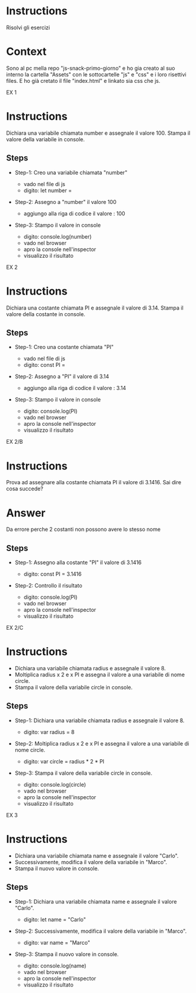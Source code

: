 # Instructions
Risolvi gli esercizi

# Context
Sono al pc mella repo "js-snack-primo-giorno" e ho gia creato al suo interno la cartella "Assets" con le sottocartelle "js" e "css" e i loro risettivi files. E ho già cretato il file "index.html" e linkato sia css che js.




EX 1

# Instructions
Dichiara una variabile chiamata number e assegnale il valore 100. Stampa il valore della variabile in console.

## Steps

- Step-1: Creo una variabile chiamata "number"
    - vado nel file di js
    - digito: let number = 

- Step-2: Assegno a "number" il valore 100
    - aggiungo alla riga di codice il valore : 100

- Step-3: Stampo il valore in console
    - digito: console.log(number)
    - vado nel browser
    - apro la console nell'inspector
    - visualizzo il risultato




EX 2

# Instructions
Dichiara una costante chiamata PI e assegnale il valore di 3.14. Stampa il valore della costante in console.

## Steps

- Step-1: Creo una costante chiamata "PI"
    - vado nel file di js
    - digito: const PI =

- Step-2: Assegno a "PI" il valore di 3.14
    - aggiungo alla riga di codice il valore : 3.14
    

- Step-3: Stampo il valore in console
    
    - digito: console.log(PI)
    - vado nel browser
    - apro la console nell'inspector
    - visualizzo il risultato





EX 2/B

# Instructions
Prova ad assegnare alla costante chiamata PI il valore di 3.1416. Sai dire cosa succede?

# Answer
Da errore perche 2 costanti non possono avere lo stesso nome

## Steps

- Step-1: Assegno alla costante "PI" il valore di 3.1416
    - digito: const PI = 3.1416

- Step-2: Controllo il risultato
    - digito: console.log(PI)
    - vado nel browser
    - apro la console nell'inspector
    - visualizzo il risultato






EX 2/C 

# Instructions
- Dichiara una variabile chiamata radius e assegnale il valore 8.
- Moltiplica radius x 2 e x PI e assegna il valore a una variabile di nome circle.
- Stampa il valore della variabile circle in console.

## Steps

- Step-1: Dichiara una variabile chiamata radius e assegnale il valore 8.
    - digito: var radius = 8

- Step-2: Moltiplica radius x 2 e x PI e assegna il valore a una variabile di nome circle.
    - digito: var circle = radius * 2 * PI

- Step-3: Stampa il valore della variabile circle in console.
    - digito: console.log(circle)
    - vado nel browser
    - apro la console nell'inspector
    - visualizzo il risultato





EX 3

# Instructions
- Dichiara una variabile chiamata name e
assegnale il valore "Carlo".
- Successivamente, modifica il valore della variabile in "Marco".
- Stampa il nuovo valore in console.

## Steps

- Step-1: Dichiara una variabile chiamata name e assegnale il valore "Carlo".
    - digito: let name  = "Carlo"

- Step-2: Successivamente, modifica il valore della variabile in "Marco".
    - digito: var name = "Marco" 

- Step-3: Stampa il nuovo valore in console.
    - digito: console.log(name)
    - vado nel browser
    - apro la console nell'inspector
    - visualizzo il risultato




